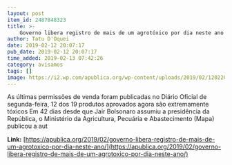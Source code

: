 ```yaml
---
layout: post
item_id: 2487848323
title: >-
    Governo libera registro de mais de um agrotóxico por dia neste ano
author: Tatu D'Oquei
date: 2019-02-12 20:07:17
pub_date: 2019-02-12 20:07:17
time_added: 2019-02-13 07:42:26
category: avisamos
tags: []
image: https://i2.wp.com/apublica.org/wp-content/uploads/2019/02/12022019-governo-deferiu-registro-de-mais-de-um-agrotoxico-por-dia-neste-ano-img4.jpg?fit=1820%2C2730&ssl=1
---
```


As últimas permissões de venda foram publicadas no Diário Oficial de segunda-feira, 12 dos 19 produtos aprovados agora são extremamente tóxicos Em 42 dias desde que Jair Bolsonaro assumiu a presidência da República, o Ministério da Agricultura, Pecuária e Abastecimento (Mapa) publicou a aut

**Link:** [https://apublica.org/2019/02/governo-libera-registro-de-mais-de-um-agrotoxico-por-dia-neste-ano/](https://apublica.org/2019/02/governo-libera-registro-de-mais-de-um-agrotoxico-por-dia-neste-ano/)

